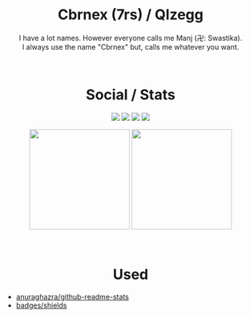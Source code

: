 <h1 align="center">Cbrnex (7rs) / Qlzegg</h1>
<p align="center">
  I have a lot names. However everyone calls me Manj (卍: Swastika). <br />
  I always use the name "Cbrnex" but, calls me whatever you want.
</p>

<br />
<h1 align="center">Social / Stats</h1>
<p align="center">
  <a href="https://7rs.dev/d"><img src="https://img.shields.io/badge/discord-black?style=for-the-badge&logo=discord&label=%20" /></a>
  <a href="https://7rs.dev/yt"><img src="https://img.shields.io/badge/youtube-black?style=for-the-badge&logo=youtube&logoColor=red&label=%20" /></a>
  <a href="https://7rs.dev/t"><img src="https://img.shields.io/badge/telegram-black?style=for-the-badge&logo=telegram&label=%20" /></a>
  <a href="https://7rs.dev"><img src="https://img.shields.io/badge/website-black?style=for-the-badge" /></a>
</p>
<p align="center">
  <img src="https://github-readme-stats.vercel.app/api?username=7rs&show_icons=true&theme=transparent" height=200 />
  <img src="https://github-readme-stats.vercel.app/api/top-langs/?username=7rs&layout=donut" height=200 />
</p>

<br />
<h1 align="center">Used</h1>

- [anuraghazra/github-readme-stats](https://github.com/anuraghazra/github-readme-stats)  
- [badges/shields](https://github.com/badges/shields)  
